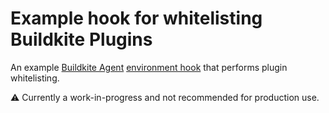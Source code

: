 # Example hook for whitelisting Buildkite Plugins

An example [Buildkite Agent](https://buildkite.com/docs/agent/v3) [environment hook](https://buildkite.com/docs/agent/v3/hooks) that performs plugin whitelisting.

⚠️ Currently a work-in-progress and not recommended for production use.
